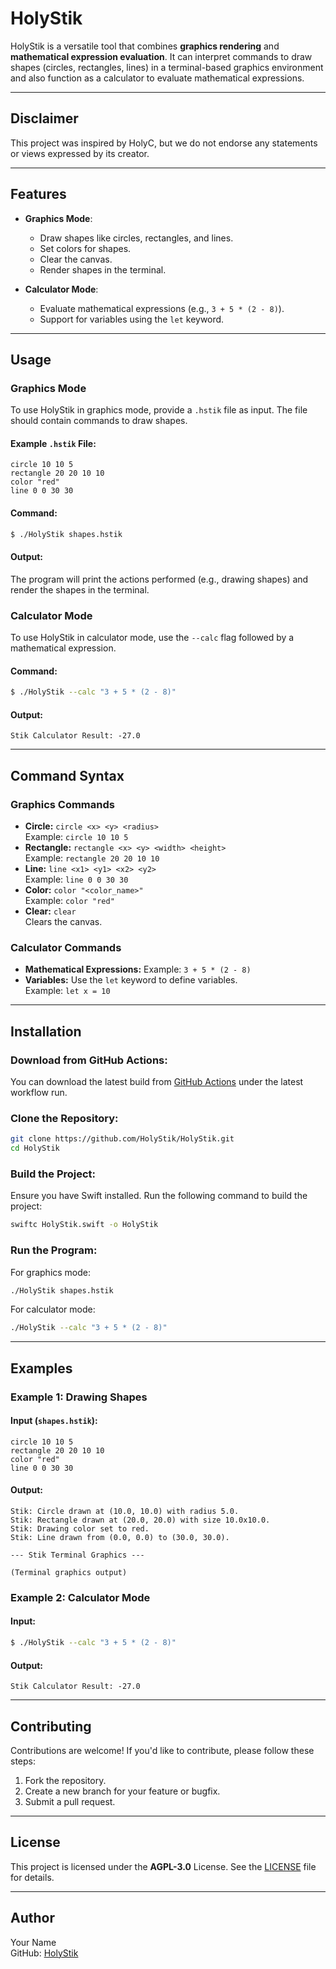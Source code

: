 # HolyStik

HolyStik is a versatile tool that combines **graphics rendering** and **mathematical expression evaluation**. It can interpret commands to draw shapes (circles, rectangles, lines) in a terminal-based graphics environment and also function as a calculator to evaluate mathematical expressions.

---

## Disclaimer

This project was inspired by HolyC, but we do not endorse any statements or views expressed by its creator.

---

## Features

- **Graphics Mode**:
  - Draw shapes like circles, rectangles, and lines.
  - Set colors for shapes.
  - Clear the canvas.
  - Render shapes in the terminal.

- **Calculator Mode**:
  - Evaluate mathematical expressions (e.g., `3 + 5 * (2 - 8)`).
  - Support for variables using the `let` keyword.

---

## Usage

### Graphics Mode
To use HolyStik in graphics mode, provide a `.hstik` file as input. The file should contain commands to draw shapes.

#### Example `.hstik` File:
```plaintext
circle 10 10 5
rectangle 20 20 10 10
color "red"
line 0 0 30 30
```

#### Command:
```sh
$ ./HolyStik shapes.hstik
```

#### Output:
The program will print the actions performed (e.g., drawing shapes) and render the shapes in the terminal.

### Calculator Mode
To use HolyStik in calculator mode, use the `--calc` flag followed by a mathematical expression.

#### Command:
```sh
$ ./HolyStik --calc "3 + 5 * (2 - 8)"
```

#### Output:
```plaintext
Stik Calculator Result: -27.0
```

---

## Command Syntax

### Graphics Commands
- **Circle:** `circle <x> <y> <radius>`  
  Example: `circle 10 10 5`
- **Rectangle:** `rectangle <x> <y> <width> <height>`  
  Example: `rectangle 20 20 10 10`
- **Line:** `line <x1> <y1> <x2> <y2>`  
  Example: `line 0 0 30 30`
- **Color:** `color "<color_name>"`  
  Example: `color "red"`
- **Clear:** `clear`  
  Clears the canvas.

### Calculator Commands
- **Mathematical Expressions:**
  Example: `3 + 5 * (2 - 8)`
- **Variables:**
  Use the `let` keyword to define variables.  
  Example: `let x = 10`

---

## Installation

### Download from GitHub Actions:
You can download the latest build from [GitHub Actions](https://github.com/HolyStik/HolyStik/actions) under the latest workflow run.

### Clone the Repository:
```sh
git clone https://github.com/HolyStik/HolyStik.git
cd HolyStik
```

### Build the Project:
Ensure you have Swift installed. Run the following command to build the project:
```sh
swiftc HolyStik.swift -o HolyStik
```

### Run the Program:
For graphics mode:
```sh
./HolyStik shapes.hstik
```
For calculator mode:
```sh
./HolyStik --calc "3 + 5 * (2 - 8)"
```

---

## Examples

### Example 1: Drawing Shapes

#### Input (`shapes.hstik`):
```plaintext
circle 10 10 5
rectangle 20 20 10 10
color "red"
line 0 0 30 30
```

#### Output:
```plaintext
Stik: Circle drawn at (10.0, 10.0) with radius 5.0.
Stik: Rectangle drawn at (20.0, 20.0) with size 10.0x10.0.
Stik: Drawing color set to red.
Stik: Line drawn from (0.0, 0.0) to (30.0, 30.0).

--- Stik Terminal Graphics ---

(Terminal graphics output)
```

### Example 2: Calculator Mode

#### Input:
```sh
$ ./HolyStik --calc "3 + 5 * (2 - 8)"
```

#### Output:
```plaintext
Stik Calculator Result: -27.0
```

---

## Contributing

Contributions are welcome! If you'd like to contribute, please follow these steps:
1. Fork the repository.
2. Create a new branch for your feature or bugfix.
3. Submit a pull request.

---

## License

This project is licensed under the **AGPL-3.0** License. See the [LICENSE](LICENSE) file for details.

---

## Author
Your Name  
GitHub: [HolyStik](https://github.com/HolyStik)
